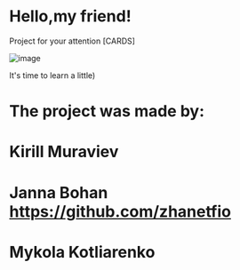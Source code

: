 # Hello,my friend!
Project for your attention [CARDS]

![image](https://user-images.githubusercontent.com/101484568/206838795-3407ea47-a2cb-4ccb-afa6-74b99f4c098b.png)


It's time to learn a little)

# The project was made by:

# Kirill Muraviev
# Janna Bohan https://github.com/zhanetfio
# Mykola Kotliarenko
